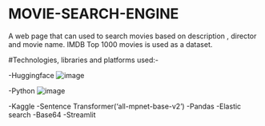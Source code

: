 # MOVIE-SEARCH-ENGINE
A web page that can used to search movies based on description , director and movie name. IMDB Top 1000 movies is used as a dataset.

#Technologies, libraries and platforms used:-

-Huggingface
![image](https://github.com/Satya-bit/MOVIE-SEARCH-ENGINE/assets/70309925/b9f38852-8d35-4cbb-83ae-5695784807b7)

-Python
![image](https://github.com/Satya-bit/MOVIE-SEARCH-ENGINE/assets/70309925/6bf45869-aaca-454b-8129-0f862fbf7bff)

-Kaggle
-Sentence Transformer(‘all-mpnet-base-v2’)
-Pandas
-Elastic search
-Base64
-Streamlit


